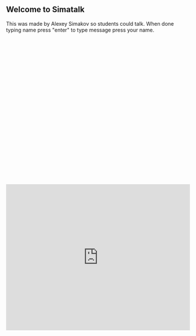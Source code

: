 ## Welcome to Simatalk

This was made by Alexey Simakov so students could talk. When done typing name press "enter" to type message press your name.

<div id="tlkio" data-channel="student-talk" data-theme="theme--minimal" style="width:100%;height:400;"></div><script async src="http://tlk.io/embed.js" type="text/javascript"></script>

<iframe src="https://tlk.io/student-talk" width="100%" height="400" frameborder="0" scrolling="no"></iframe>
